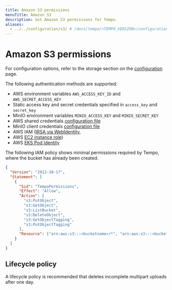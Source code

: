 ```yaml
---
title: Amazon S3 permissions
menuTitle: Amazon S3
description: Set Amazon S3 permissions for Tempo.
aliases:
  - ../../configuration/s3/ # /docs/tempo/<TEMPO_VERSION>/configuration/s3/
---
```


# Amazon S3 permissions

For configuration options, refer to the storage section on the [configuration](../../#storage) page.

The following authentication methods are supported:

- AWS environment variables `AWS_ACCESS_KEY_ID` and `AWS_SECRET_ACCESS_KEY`
- Static access key and secret credentials specified in `access_key` and `secret_key`
- MinIO environment variables `MINIO_ACCESS_KEY` and `MINIO_SECRET_KEY`
- AWS shared credentials [configuration file](https://docs.aws.amazon.com/ses/latest/DeveloperGuide/create-shared-credentials-file.html)
- MinIO client credentials [configuration file](https://github.com/minio/mc/blob/master/docs/minio-client-configuration-files.md)
- AWS IAM ([IRSA via WebIdentity](https://docs.aws.amazon.com/eks/latest/userguide/iam-roles-for-service-accounts.html),
- AWS [EC2 instance role](https://docs.aws.amazon.com/AWSEC2/latest/UserGuide/iam-roles-for-amazon-ec2.html))
- AWS [EKS Pod Identity](https://docs.aws.amazon.com/eks/latest/userguide/pod-identities.html)

The following IAM policy shows minimal permissions required by Tempo, where the bucket has already been created.

```json
{
  "Version": "2012-10-17",
  "Statement": [
    {
      "Sid": "TempoPermissions",
      "Effect": "Allow",
      "Action": [
        "s3:PutObject",
        "s3:GetObject",
        "s3:ListBucket",
        "s3:DeleteObject",
        "s3:GetObjectTagging",
        "s3:PutObjectTagging"
      ],
      "Resource": ["arn:aws:s3:::<bucketname>/*", "arn:aws:s3:::<bucketname>"]
    }
  ]
}
```

## Lifecycle policy

A lifecycle policy is recommended that deletes incomplete multipart uploads after one day.
